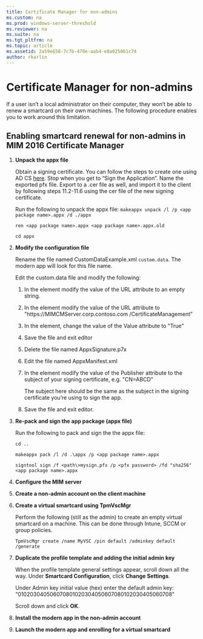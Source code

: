 ```yaml
---
title: Certificate Manager for non-admins
ms.custom: na
ms.prod: windows-server-threshold
ms.reviewer: na
ms.suite: na
ms.tgt_pltfrm: na
ms.topic: article
ms.assetid: 2a59e658-7c7b-470e-aab4-e8a025061c74
author: rkarlin
---
```

# Certificate Manager for non-admins
If a user isn’t a local administrator on their computer, they won’t be able to renew a smartcard on their own machines. The following procedure enables you to work around this limitation.  
  
## Enabling smartcard renewal for non\-admins in MIM 2016 Certificate Manager  
  
1.  **Unpack the appx file**  
  
    Obtain a signing certificate. You can follow the steps to create one using AD CS [here](http://blogs.technet.com/b/deploymentguys/archive/2013/06/14/signing-windows-8-applications-using-an-internal-pki.aspx). Stop when you get to “Sign the Application”. Name the exported pfx file. Export to a .cer file as well, and import it to the client by following steps 11.2\-11.6 using the cer file of the new signing certificate.  
  
    Run the following to unpack the appx file: `makeappx unpack /l /p <app package name>.appx /d ./appx`  
  
    `ren <app package name>.appx <app package name>.appx.old`  
  
    `cd appx`  
  
2.  **Modify the configuration file**  
  
    Rename the file named CustomDataExample.xml `custom.data`. The modern app will look for this file name.  
  
    Edit the custom.data file and modify the following:  
  
    1.  In the <ADFS> element modify the value of the URL attribute to an empty string.  
  
    2.  In the <MIMCM> element modify the value of the URL attribute to "https:\/\/MIMCMServer.corp.contoso.com \/CertificateManagement”  
  
    3.  In the <NonAdmin> element, change the value of the Value attribute to "True"  
  
    4.  Save the file and exit editor  
  
    5.  Delete the file named AppxSignature.p7x  
  
    6.  Edit the file named AppxManifest.xml  
  
    7.  In the <Identity> element modify the value of the Publisher attribute to the subject of your signing certificate, e.g. "CN\=ABCD"  
  
        The subject here should be the same as the subject in the signing certificate you’re using to sign the app.  
  
    8.  Save the file and exit editor.  
  
3.  **Re\-pack and sign the app package \(appx file\)**  
  
    Run the following to pack and sign the the appx file:  
  
    `cd ..`  
  
    `makeappx pack /l /d .\appx /p <app package name>.appx`  
  
    `signtool sign /f <path\>mysign.pfx /p <pfx password> /fd "sha256" <app package name>.appx`  
  
4.  **Configure the MIM server**  
  
5.  **Create a non\-admin account on the client machine**  
  
6.  **Create a virtual smartcard using TpmVscMgr**  
  
    Perform the following \(still as the admin\) to create an empty virtual smartcard on a machine. This can be done through Intune, SCCM or group policies.  
  
    `TpmVscMgr create /name MyVSC /pin default /adminkey default /generate`  
  
7.  **Duplicate the profile template and adding the initial admin key**  
  
    When the profile template general settings appear, scroll down all the way. Under **Smartcard Configuration**, click **Change Settings**.  
  
    Under Admin key initial value \(hex\) enter the default admin key: "010203040506070801020304050607080102030405060708"  
  
    Scroll down and click **OK**.  
  
8.  **Install the modern app in the non\-admin account**  
  
9. **Launch the modern app and enrolling for a virtual smartcard**  
  
